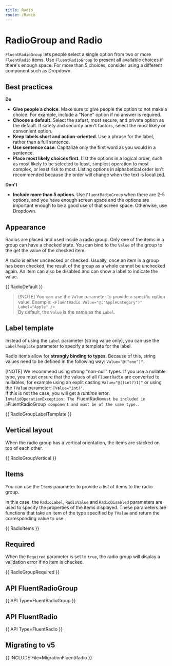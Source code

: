 ```yaml
---
title: Radio
route: /Radio
---
```


# RadioGroup and Radio

`FluentRadioGroup` lets people select a single option from two or more `FluentRadio` items.
Use `FluentRadioGroup` to present all available choices if there's enough space.
For more than 5 choices, consider using a different component such as Dropdown.

## Best practices
**Do**

  - **Give people a choice**. Make sure to give people the option to not make a choice.
    For example, include a "None" option if no answer is required.
  - **Choose a default**. Select the safest, most secure, and private option as the default.
    If safety and security aren't factors, select the most likely or convenient option.
  - **Keep labels short and action-oriented**. Use a phrase for the label, rather than a full sentence.
  - **Use sentence case**. Capitalize only the first word as you would in a sentence.
  - **Place most likely choices first**. List the options in a logical order, such as most likely to be selected to least,
    simplest operation to most complex, or least risk to most. Listing options in alphabetical
    order isn't recommended because the order will change when the text is localized.

**Don't**

  - **Include more than 5 options**. Use `FluentRadioGroup` when there are 2-5 options,
    and you have enough screen space and the options are important enough to be a good use of that screen space.
    Otherwise, use Dropdown.

## Appearance

Radios are placed and used inside a radio group.
Only one of the items in a group can have a checked state.
You can bind to the `Value` of the group to the get the value of the checked item.

A radio is either unchecked or checked. Usually, once an item in a group has been checked,
the result of the group as a whole cannot be unchecked again.
An item can also be disabled and can show a label to indicate the value. 

{{ RadioDefault }}

> [!NOTE] You can use the `Value` parameter to provide a specific option value.
> Example: `<FluentRadio Value="@("AppleCategory")" Label="Apple" />`  
> By default, the `Value` is the same as the `Label`.

## Label template

Instead of using the `Label` parameter (string value only), you can use the `LabelTemplate` parameter to specify a template for the label.

Radio items allow for **strongly binding to types**.
Because of this, string values need to be defined in the following way: `Value="@("one")"`.

[!NOTE] We recommend using strong "non-null" types.
If you use a nullable type, you must ensure that the values of all `FluentRadio` are converted to nullables,
for example using an explit casting `Value="@((int?)1)"` or using the `TValue` parameter: `TValue="int?"`.  
If this is not the case, you will get a *runtime* error.
`InvalidOperationException: The `FluentRadio` must be included in a `FluentRadioGroup` component and must be of the same type.`.

{{ RadioGroupLabelTemplate }}

## Vertical layout

When the radio group has a vertical orientation, the items are stacked on top of each other.

{{ RadioGroupVertical }}

## Items

You can use the `Items` parameter to provide a list of items to the radio group.

In this case, the `RadioLabel`, `RadioValue` and `RadioDisabled` parameters are used to specify the properties of the items displayed.
These parameters are functions that take an item of the type specified by `TValue` and return the corresponding value to use.

{{ RadioItems }}

## Required

When the `Required` parameter is set to `true`, the radio group will display a validation error if no item is checked.

{{ RadioGroupRequired }}



## API FluentRadioGroup

{{ API Type=FluentRadioGroup }}

## API FluentRadio

{{ API Type=FluentRadio }}

## Migrating to v5

{{ INCLUDE File=MigrationFluentRadio }}
